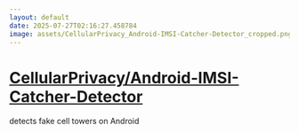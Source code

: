 ```yaml
---
layout: default
date: 2025-07-27T02:16:27.458784
image: assets/CellularPrivacy_Android-IMSI-Catcher-Detector_cropped.png
---
```


# [CellularPrivacy/Android-IMSI-Catcher-Detector](https://github.com/CellularPrivacy/Android-IMSI-Catcher-Detector)

detects fake cell towers on Android
